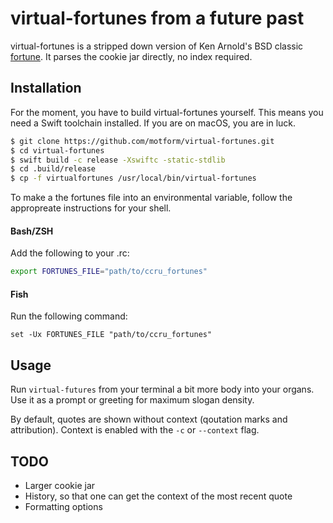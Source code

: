 # virtual-fortunes from a future past
virtual-fortunes is a stripped down version of Ken Arnold's BSD classic [fortune](https://en.wikipedia.org/wiki/Fortune_(Unix)). It parses the cookie jar directly, no index required. 

## Installation
For the moment, you have to build virtual-fortunes yourself. This means you need a Swift toolchain installed. If you are on macOS, you are in luck.
```bash
$ git clone https://github.com/motform/virtual-fortunes.git
$ cd virtual-fortunes
$ swift build -c release -Xswiftc -static-stdlib
$ cd .build/release
$ cp -f virtualfortunes /usr/local/bin/virtual-fortunes
```
To make a the fortunes file into an environmental variable, follow the appropreate instructions for your shell.

#### Bash/ZSH
Add the following to your .rc:
```bash
export FORTUNES_FILE="path/to/ccru_fortunes"
```
#### Fish
Run the following command:
```fish
set -Ux FORTUNES_FILE "path/to/ccru_fortunes"
```

## Usage
Run `virtual-futures` from your terminal a bit more body into your organs. Use it as a prompt or greeting for maximum slogan density.

By default, quotes are shown without context (qoutation marks and attribution). Context is enabled with the `-c` or `--context` flag.

## TODO
* Larger cookie jar
* History, so that one can get the context of the most recent quote
* Formatting options
